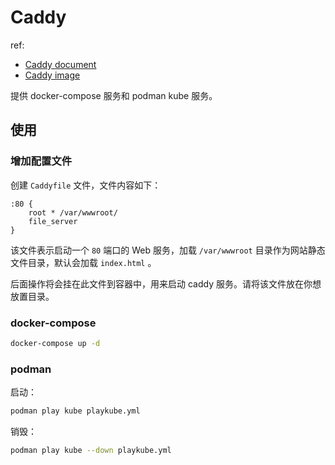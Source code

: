 # Caddy

ref:

- [Caddy document](https://caddyserver.com/docs/)
- [Caddy image](https://hub.docker.com/_/caddy)

提供 docker-compose 服务和 podman kube 服务。

## 使用

### 增加配置文件

创建 `Caddyfile` 文件，文件内容如下：

```text
:80 {
    root * /var/wwwroot/
    file_server
}
```

该文件表示启动一个 `80` 端口的 Web 服务，加载 `/var/wwwroot` 目录作为网站静态文件目录，默认会加载 `index.html` 。

后面操作将会挂在此文件到容器中，用来启动 caddy 服务。请将该文件放在你想放置目录。

### docker-compose

```bash
docker-compose up -d
```

### podman

启动：

```bash
podman play kube playkube.yml
```

销毁：

```bash
podman play kube --down playkube.yml
```
